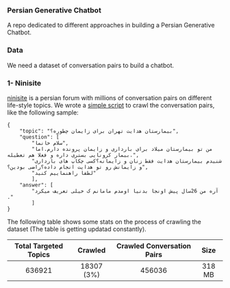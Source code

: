 ### Persian Generative Chatbot

A repo dedicated to different approaches in building a Persian Generative Chatbot.

### Data

We need a dataset of conversation pairs to build a chatbot.

### 1- Ninisite

[ninisite](ninisite.com) is a persian forum with millions of conversation pairs on different life-style topics. We wrote a [simple script](/data/ninisite/) to crawl the conversation pairs, like the following sample:

```
{
    "topic": "بیمارستان هدایت تهران برای زایمان چطوره؟",
    "question": [
        "سلام خانما",
        "من تو بیمارستان میلاد برای بارداری و زایمان پرونده دارم.اما بیمار کرونایی بستری داره و فعلا هم تعطیله.",
        "شنیدم بیمارستان هدایت فقط زنان و زایمانه؟کسی چکاپ های بارداری و زایمانش رو تو هدایت انجام داده؟راضی بودین؟",
        "لطفا راهنماییم کنید"
        ],
    "answer": [
        "آره من 26سال پیش اونجا بدنیا اومدم مامانم ک خیلی تعریف میکرد ."
        ]
}
```

The following table shows some stats on the process of crawling the dataset (The table is getting updatad constantly).

| Total Targeted Topics |  Crawled   | Crawled Conversation Pairs |  Size  |
| :-------------------: | :--------: | :------------------------: | :----: |
|        636921         | 18307 (3%) |           456036           | 318 MB |
